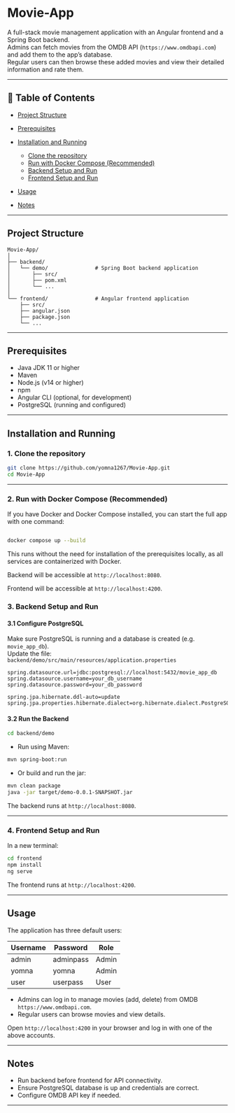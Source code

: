 
# Movie-App

A full-stack movie management application with an Angular frontend and a Spring Boot backend.  
Admins can fetch movies from the OMDB API (`https://www.omdbapi.com`) and add them to the app’s database.  
Regular users can then browse these added movies and view their detailed information and rate them.

---

## 📑 Table of Contents

- [Project Structure](#project-structure)
- [Prerequisites](#prerequisites)
- [Installation and Running](#installation-and-running)

  - [Clone the repository](#1-clone-the-repository)
  - [Run with Docker Compose (Recommended)](#2-run-with-docker-compose-recommended)
  - [Backend Setup and Run](#3-backend-setup-and-run)
  - [Frontend Setup and Run](#4-frontend-setup-and-run)
- [Usage](#usage)
- [Notes](#notes)

---

## Project Structure

```plaintext
Movie-App/
│
├── backend/
│   └── demo/               # Spring Boot backend application
│       ├── src/
│       ├── pom.xml
│       └── ...
│
└── frontend/               # Angular frontend application
    ├── src/
    ├── angular.json
    ├── package.json
    └── ...
```

---

## Prerequisites

- Java JDK 11 or higher  
- Maven  
- Node.js (v14 or higher)  
- npm  
- Angular CLI (optional, for development)  
- PostgreSQL (running and configured)

---

## Installation and Running

### 1. Clone the repository

```bash
git clone https://github.com/yomna1267/Movie-App.git
cd Movie-App
```

---

### 2. Run with Docker Compose (Recommended)

If you have Docker and Docker Compose installed, you can start the full app with one command:

```bash

docker compose up --build

```

This runs without the need for installation of the prerequisites locally, as all services are containerized with Docker.

Backend will be accessible at `http://localhost:8080`.

Frontend will be accessible at `http://localhost:4200`.

### 3. Backend Setup and Run

#### 3.1 Configure PostgreSQL

Make sure PostgreSQL is running and a database is created (e.g. `movie_app_db`).  
Update the file:  
`backend/demo/src/main/resources/application.properties`

```properties
spring.datasource.url=jdbc:postgresql://localhost:5432/movie_app_db
spring.datasource.username=your_db_username
spring.datasource.password=your_db_password

spring.jpa.hibernate.ddl-auto=update
spring.jpa.properties.hibernate.dialect=org.hibernate.dialect.PostgreSQLDialect
```

#### 3.2 Run the Backend

```bash
cd backend/demo
```

- Run using Maven:

```bash
mvn spring-boot:run
```

- Or build and run the jar:

```bash
mvn clean package
java -jar target/demo-0.0.1-SNAPSHOT.jar
```

The backend runs at `http://localhost:8080`.

---

### 4. Frontend Setup and Run

In a new terminal:

```bash
cd frontend
npm install
ng serve
```

The frontend runs at `http://localhost:4200`.

---

## Usage

The application has three default users:

| Username | Password   | Role  |
|----------|------------|-------|
| admin    | adminpass  | Admin |
| yomna    | yomna      | Admin |
| user     | userpass   | User  |

- Admins can log in to manage movies (add, delete) from OMDB `https://www.omdbapi.com`.  
- Regular users can browse movies and view details.

Open `http://localhost:4200` in your browser and log in with one of the above accounts.

---

## Notes

- Run backend before frontend for API connectivity.  
- Ensure PostgreSQL database is up and credentials are correct.  
- Configure OMDB API key if needed.

---
